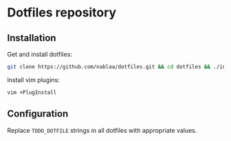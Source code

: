 # Dotfiles repository

## Installation

Get and install dotfiles:

```bash
git clone https://github.com/nablaa/dotfiles.git && cd dotfiles && ./install.sh
```

Install vim plugins:

```bash
vim +PlugInstall
```

## Configuration

Replace `TODO_DOTFILE` strings in all dotfiles with appropriate values.

